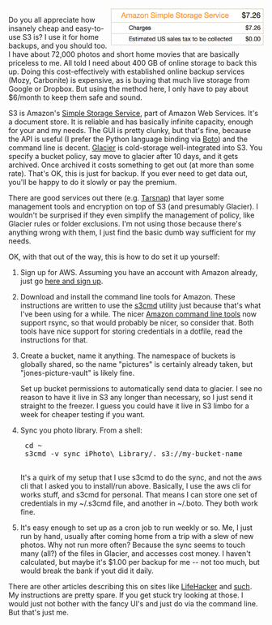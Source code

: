 <!-- 
.. title: Native S3 For Great Cheap Home Backup
.. slug: s3
.. link: 
.. description: 
.. tags: Tech,draft
.. date: 2014/07/20 17:00
-->

<img style="float:right" class="postimage" src="/f/s3.png" alt="AWS Bill" width=60%>

Do you all appreciate how insanely cheap and easy-to-use S3 is? I
use it for home backups, and you should too.  I have about 72,000
photos and short home movies that are basically priceless to me.
All told I need about 400 GB of online storage to back this up.
Doing this cost-effectively with established online backup services
(Mozy, Carbonite) is expensive, as is buying that much live storage
from Google or Dropbox.  But using the method here, I only have to
pay about $6/month to keep them safe and sound.

S3 is Amazon's [Simple Storage Service][s3], part of Amazon Web
Services.  It's a document store. It is reliable and has basically
infinite capacity, enough for your and my needs. The GUI is pretty
clunky, but that's fine, because the API is useful (I prefer the
Python language binding via [Boto][boto]) and the command line is
decent. [Glacier][gl] is cold-storage well-integrated into S3. You
specify a bucket policy, say move to glacier after 10 days, and it
gets archived. Once archived it costs something to get out (at more
than some rate). That's OK, this is just for backup. If you ever 
need to get data out, you'll be happy to do it slowly or pay the 
premium.

   [s3]: http://aws.amazon.com/s3/
   [boto]: http://boto.readthedocs.org/en/latest/
   [gl]: http://aws.amazon.com/glacier/

There are good services out there (e.g. [Tarsnap][ts]) that layer
some management tools and encryption on top of S3 (and presumably
Glacier). I wouldn't be surprised if they even simplify the management
of policy, like Glacier rules or folder exclusions. I'm not using
those because there's anything wrong with them, I just find the
basic dumb way sufficient for my needs.

   [ts]: http://www.tarsnap.com/

OK, with that out of the way, this is how to do set it up yourself:

1. Sign up for AWS.  Assuming you have an account with Amazon 
   already, just go [here and sign up][aws].

   [aws]: http://aws.amazon.com/

2. Download and install the command line tools for Amazon.  These
   instructions are written to use the [s3cmd][cmd] utility 
   just because that's what I've been using for a while.  The nicer
   [Amazon command line tools][cli] now support rsync, so that would
   probably be nicer, so consider that.  Both tools have nice support 
   for storing credentials in a dotfile, read the instructions for that.  
 
   [cmd]: http://s3tools.org/s3cmd
   [cli]: http://aws.amazon.com/cli/

3. Create a bucket, name it anything.  The namespace of buckets
   is globally shared, so the name "pictures" is certainly already 
   taken, but "jones-picture-vault" is likely fine.

    Set up bucket permissions to automatically send data to glacier. 
    I see no reason to have it live in S3 any longer than necessary, 
    so I just send it straight to the freezer. I guess you could have 
    it live in S3 limbo for a week for cheaper testing if you want.

4. Sync you photo library.  From a shell:

    <pre>
    cd ~
    s3cmd -v sync iPhoto\ Library/. s3://my-bucket-name
    </pre>

    It's a quirk of my setup that I use s3cmd to do the sync, and not
    the aws cli that I asked you to install/run above.  Basically, I use
    the aws cli for works stuff, and s3cmd for personal.  That means I
    can store one set of credentials in my ~/.s3cmd file, and another in
    ~/.boto.  They both work fine.

5. It's easy enough to set up as a cron job to run weekly or so.  Me,
   I just run by hand, usually after coming home from a trip with
   a slew of new photos. Why not run more often? Because the sync
   seems to touch many (all?) of the files in Glacier, and accesses
   cost money.  I haven't calculated, but maybe it's $1.00 per
   backup for me -- not too much, but would break the bank if yout
   did it daily.

There are other articles describing this on sites like [LifeHacker][lh]
and [such][tg]. My instructions are pretty spare. If you get stuck
try looking at those. I would just not bother with the fancy UI's
and just do via the command line. But that's just me.

   [lh]: http://lifehacker.com/how-to-use-amazon-glacier-as-a-dirt-cheap-backup-solut-1460814873
   [tg]: http://www.technologyguide.com/howto/how-to-back-up-your-data-with-amazon-glacier/
